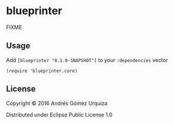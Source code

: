 # blueprinter

FIXME

## Usage

Add `[blueprinter "0.1.0-SNAPSHOT"]` to your `:dependencies` vector

`(require 'blueprinter.core)`


## License

Copyright © 2016 Andrés Gómez Urquiza

Distributed under Eclipse Public License 1.0
